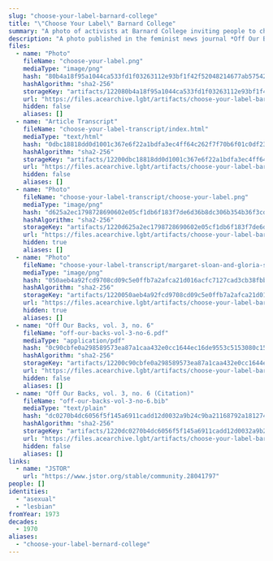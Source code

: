 ```yaml
---
slug: "choose-your-label-barnard-college"
title: "\"Choose Your Label\" Barnard College"
summary: "A photo of activists at Barnard College inviting people to choose their own label"
description: "A photo published in the feminist news journal *Off Our Backs* depicting activists at Barnard College inviting people to choose their own label, with \"asexual\" as one of the options"
files:
  - name: "Photo"
    fileName: "choose-your-label.png"
    mediaType: "image/png"
    hash: "80b4a18f95a1044ca533fd1f03263112e93bf1f42f52048214677ab57542b7eb"
    hashAlgorithm: "sha2-256"
    storageKey: "artifacts/122080b4a18f95a1044ca533fd1f03263112e93bf1f42f52048214677ab57542b7eb"
    url: "https://files.acearchive.lgbt/artifacts/choose-your-label-barnard-college/choose-your-label.png"
    hidden: false
    aliases: []
  - name: "Article Transcript"
    fileName: "choose-your-label-transcript/index.html"
    mediaType: "text/html"
    hash: "0dbc18818dd0d1001c367e6f22a1bdfa3ec4ff64c262f7f70b6f01c0df23e9e6"
    hashAlgorithm: "sha2-256"
    storageKey: "artifacts/12200dbc18818dd0d1001c367e6f22a1bdfa3ec4ff64c262f7f70b6f01c0df23e9e6"
    url: "https://files.acearchive.lgbt/artifacts/choose-your-label-barnard-college/choose-your-label-transcript/index.html"
    hidden: false
    aliases: []
  - name: "Photo"
    fileName: "choose-your-label-transcript/choose-your-label.png"
    mediaType: "image/png"
    hash: "d625a2ec1798728690602e05cf1db6f183f7de6d36b8dc306b354b36f3cd747f"
    hashAlgorithm: "sha2-256"
    storageKey: "artifacts/1220d625a2ec1798728690602e05cf1db6f183f7de6d36b8dc306b354b36f3cd747f"
    url: "https://files.acearchive.lgbt/artifacts/choose-your-label-barnard-college/choose-your-label-transcript/choose-your-label.png"
    hidden: true
    aliases: []
  - name: "Photo"
    fileName: "choose-your-label-transcript/margaret-sloan-and-gloria-steinem.png"
    mediaType: "image/png"
    hash: "050aeb4a92fcd9708cd09c5e0ffb7a2afca21d016acfc7127cad3cb38fbb89d6"
    hashAlgorithm: "sha2-256"
    storageKey: "artifacts/1220050aeb4a92fcd9708cd09c5e0ffb7a2afca21d016acfc7127cad3cb38fbb89d6"
    url: "https://files.acearchive.lgbt/artifacts/choose-your-label-barnard-college/choose-your-label-transcript/margaret-sloan-and-gloria-steinem.png"
    hidden: true
    aliases: []
  - name: "Off Our Backs, vol. 3, no. 6"
    fileName: "off-our-backs-vol-3-no-6.pdf"
    mediaType: "application/pdf"
    hash: "0c90cbfe0a298589573ea87a1caa432e0cc1644ec16de9553c5153080c15a266"
    hashAlgorithm: "sha2-256"
    storageKey: "artifacts/12200c90cbfe0a298589573ea87a1caa432e0cc1644ec16de9553c5153080c15a266"
    url: "https://files.acearchive.lgbt/artifacts/choose-your-label-barnard-college/off-our-backs-vol-3-no-6.pdf"
    hidden: false
    aliases: []
  - name: "Off Our Backs, vol. 3, no. 6 (Citation)"
    fileName: "off-our-backs-vol-3-no-6.bib"
    mediaType: "text/plain"
    hash: "dc0270b4dc6056f5f145a6911cadd12d0032a9b24c9ba21168792a18127496ed"
    hashAlgorithm: "sha2-256"
    storageKey: "artifacts/1220dc0270b4dc6056f5f145a6911cadd12d0032a9b24c9ba21168792a18127496ed"
    url: "https://files.acearchive.lgbt/artifacts/choose-your-label-barnard-college/off-our-backs-vol-3-no-6.bib"
    hidden: false
    aliases: []
links:
  - name: "JSTOR"
    url: "https://www.jstor.org/stable/community.28041797"
people: []
identities:
  - "asexual"
  - "lesbian"
fromYear: 1973
decades:
  - 1970
aliases:
  - "choose-your-label-bernard-college"
---
```

